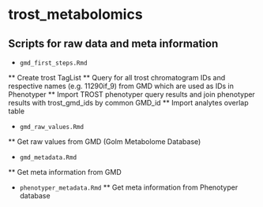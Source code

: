 # trost_metabolomics

## Scripts for raw data and meta information
* ``gmd_first_steps.Rmd``

** Create trost TagList
** Query for all trost chromatogram IDs and respective names (e.g. 11290if_9) from GMD which are used as IDs in Phenotyper
** Import TROST phenotyper query results and join phenotyper results with trost_gmd_ids by common GMD_id
** Import analytes overlap table

* ``gmd_raw_values.Rmd``

** Get raw values from GMD (Golm Metabolome Database)

* ``gmd_metadata.Rmd``

** Get meta information from GMD

* ``phenotyper_metadata.Rmd``
** Get meta information from Phenotyper database

